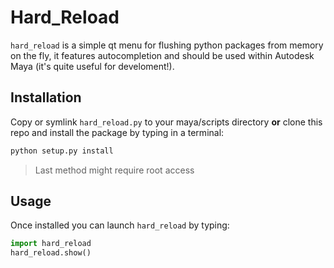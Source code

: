 Hard_Reload
===========

`hard_reload` is a simple qt menu for flushing python packages from memory on
the fly, it features autocompletion and should be used within Autodesk Maya
(it's quite useful for develoment!).


Installation
------------

Copy or symlink `hard_reload.py` to your maya/scripts directory __or__ clone
this repo and install the package by typing in a terminal:

```bash
python setup.py install
```

> Last method might require root access

Usage
-----

Once installed you can launch `hard_reload` by typing:

```python
import hard_reload
hard_reload.show()
```

